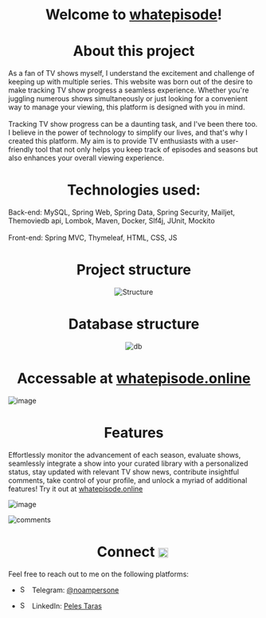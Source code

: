 ## <h1 align="center" style="font-color: red;">Welcome to [whatepisode](https://whatepisode.online/home)! </h1>

<h1 align="center">About this project</h1>
As a fan of TV shows myself, I understand the excitement and challenge of keeping up with multiple series. This website was born out of the desire to make tracking TV show progress a seamless experience. Whether you're juggling numerous shows simultaneously or just looking for a convenient way to manage your viewing, this platform is designed with you in mind.
<br></br>
Tracking TV show progress can be a daunting task, and I've been there too. I believe in the power of technology to simplify our lives, and that's why I created this platform. My aim is to provide TV enthusiasts with a user-friendly tool that not only helps you keep track of episodes and seasons but also enhances your overall viewing experience.

## <h1 align="center">Technologies used:</h1>
Back-end: MySQL, Spring Web, Spring Data, Spring Security, Mailjet, Themoviedb api, Lombok, Maven, Docker, Slf4j, JUnit, Mockito
<br></br>
Front-end: Spring MVC, Thymeleaf, HTML, CSS, JS

## <h1 align="center">Project structure</h1>
<p align="center">
  <img src="https://github.com/peles-taras/TVShows_Website/assets/92885035/7eb668d2-b754-41ac-b4fe-b0c5b673bfc7" alt="Structure">
</p>

## <h1 align="center">Database structure</h1>
<p align="center">
  <img src="https://github.com/peles-taras/TVShows_Website/assets/92885035/e673b544-4685-4e6c-9116-1d2070912e43" alt="db">
</p>

## <h1 align="center">Accessable at [whatepisode.online](https://whatepisode.online/home)</h1>

![image](https://github.com/user-attachments/assets/d0bb1e49-d52d-4836-81e2-3b16f2888f10)


## <h1 align="center">Features</h1>
Effortlessly monitor the advancement of each season, evaluate shows, seamlessly integrate a show into your curated library with a personalized status, stay updated with relevant TV show news, contribute insightful comments, take control of your profile, and unlock a myriad of additional features! Try it out at [whatepisode.online](https://whatepisode.online/home)

![image](https://github.com/user-attachments/assets/581c654f-0fdf-407e-b70b-c6b671577e78)

![comments](https://github.com/peles-taras/TVShows_Website/assets/92885035/a353f80f-f7d5-4e33-aac8-b14bd8be5d2f)

## <h1 align="center">Connect <img src="https://github.com/peles-taras/peles-taras/assets/92885035/524e4e12-adf9-4ea2-8133-cc61ca2b4db6" alt="Shop Icon" style="height: 20px; width: 20px; vertical-align: middle; margin-right: 5px;"></h1>
Feel free to reach out to me on the following platforms:

- <img src="https://github.com/peles-taras/peles-taras/assets/92885035/b4e764ad-7152-41d2-877e-09219ba31688" alt="Shop Icon" style="height: 15px; width: 15px; margin-right: 5px;"> Telegram: [@noampersone](https://t.me/noampersone) 

- <img src="https://github.com/peles-taras/peles-taras/assets/92885035/94e4720e-803b-473c-a4c0-e0bcda67f7da" alt="Shop Icon" style="height: 15px; width: 15px; margin-right: 5px;">  LinkedIn: [Peles Taras](https://www.linkedin.com/in/taras-peles) 




